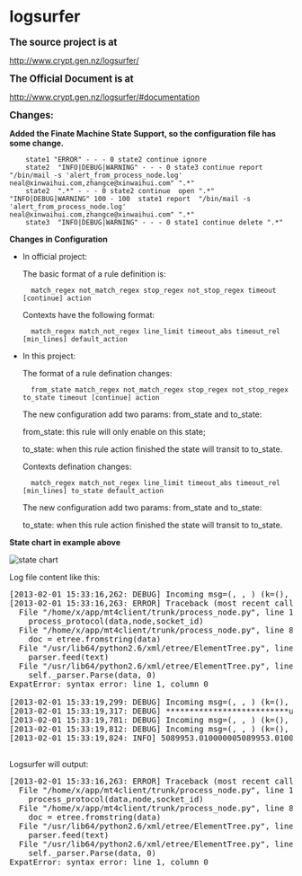 logsurfer
=========

<big>**The source project is at**</big>

http://www.crypt.gen.nz/logsurfer/

<big>**The Official Document is at**</big>

http://www.crypt.gen.nz/logsurfer/#documentation

<big>**Changes:</big>**

**Added the Finate Machine State Support, so the configuration file has some change.**

		state1 "ERROR" - - - 0 state2 continue ignore
		state2	"INFO|DEBUG|WARNING" - - - 0 state3 continue report  "/bin/mail -s 'alert_from_process_node.log' neal@xinwaihui.com,zhangce@xinwaihui.com" ".*"
		state2 	".*" - - - 0 state2 continue  open ".*" "INFO|DEBUG|WARNING" 100 - 100  state1 report  "/bin/mail -s 'alert_from_process_node.log' neal@xinwaihui.com,zhangce@xinwaihui.com" ".*"
		state3	"INFO|DEBUG|WARNING" - - - 0 state1 continue delete ".*"



**Changes in Configuration**

- In official project:

	The basic format of a rule definition is:

		match_regex not_match_regex stop_regex not_stop_regex timeout [continue] action

	Contexts have the following format:

		match_regex match_not_regex line_limit timeout_abs timeout_rel [min_lines] default_action



- In this project:
	
	The format of a rule defination changes:

		from_state match_regex not_match_regex stop_regex not_stop_regex to_state timeout [continue] action

	The new configuration add two params: from_state and to_state:

	from_state: this rule will only enable on this state;

	to_state: when this rule action finished the state will transit to to_state.


	Contexts defination changes:

	   	match_regex match_not_regex line_limit timeout_abs timeout_rel [min_lines] to_state default_action


	 The new configuration add two params: from_state and to_state:

	 to_state: when this rule action finished the state will transit to to_state.

**State chart in example above**

![state chart](https://raw.github.com/skysbird/logsurfer/master/fsm.png)


Log file content like this:

<pre>
[2013-02-01 15:33:16,262: DEBUG] Incoming msg=(<erl-binary: size=5>, <erl-atom: 'ss@127.0.0.1'>, <erl-binary: size=12>) (k=(), kw={})
[2013-02-01 15:33:16,263: ERROR] Traceback (most recent call last):
  File "/home/x/app/mt4client/trunk/process_node.py", line 147, in __TestMBoxCallback
    process_protocol(data,node,socket_id)
  File "/home/x/app/mt4client/trunk/process_node.py", line 82, in process_protocol
    doc = etree.fromstring(data)
  File "/usr/lib64/python2.6/xml/etree/ElementTree.py", line 963, in XML
    parser.feed(text)
  File "/usr/lib64/python2.6/xml/etree/ElementTree.py", line 1245, in feed
    self._parser.Parse(data, 0)
ExpatError: syntax error: line 1, column 0

[2013-02-01 15:33:19,299: DEBUG] Incoming msg=(<erl-binary: size=1236>, <erl-atom: 'ss@127.0.0.1'>, <erl-binary: size=11>) (k=(), kw={})
[2013-02-01 15:33:19,317: DEBUG] **************************update order start******************************
[2013-02-01 15:33:19,781: DEBUG] Incoming msg=(<erl-binary: size=303>, <erl-atom: 'ss@127.0.0.1'>, <erl-binary: size=11>) (k=(), kw={})
[2013-02-01 15:33:19,812: DEBUG] Incoming msg=(<erl-binary: size=299>, <erl-atom: 'ss@127.0.0.1'>, <erl-binary: size=11>) (k=(), kw={})
[2013-02-01 15:33:19,824: INFO] <?xml version="1.0" encoding="UTF-8"?><package uid="2506"><response type="ping" refid="894641" id="130041776018171250"><equity>5089953.01000000</equity><balance>5089953.01000000</balance><margin>0.00000000</margin><freeMargin>5089953.01000000</freeMargin><profit>0.00000000</profit></response></package>

</pre>

Logsurfer will output:

<pre>
[2013-02-01 15:33:16,263: ERROR] Traceback (most recent call last):
  File "/home/x/app/mt4client/trunk/process_node.py", line 147, in __TestMBoxCallback
    process_protocol(data,node,socket_id)
  File "/home/x/app/mt4client/trunk/process_node.py", line 82, in process_protocol
    doc = etree.fromstring(data)
  File "/usr/lib64/python2.6/xml/etree/ElementTree.py", line 963, in XML
    parser.feed(text)
  File "/usr/lib64/python2.6/xml/etree/ElementTree.py", line 1245, in feed
    self._parser.Parse(data, 0)
ExpatError: syntax error: line 1, column 0

</pre>